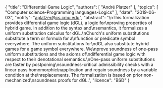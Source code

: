 {
    "title": "Differential Game Logic",
    "authors": [
        "André Platzer"
    ],
    "topics": [
        "Computer science-Programming languages-Logics"
    ],
    "date": "2019-06-03",
    "notify": "aplatzer@cs.cmu.edu",
    "abstract": "\nThis formalization provides differential game logic (dGL), a logic for\nproving properties of hybrid game. In addition to the syntax and\nsemantics, it formalizes a uniform substitution calculus for dGL.\nChurch's uniform substitutions substitute a term or formula for a\nfunction or predicate symbol everywhere. The uniform substitutions for\ndGL also substitute hybrid games for a game symbol everywhere. We\nprove soundness of one-pass uniform substitutions and the axioms of\ndifferential game logic with respect to their denotational semantics.\nOne-pass uniform substitutions are faster by postponing\nsoundness-critical admissibility checks with a linear pass homomorphic\napplication and regain soundness by a variable condition at the\nreplacements.  The formalization is based on prior non-mechanized\nsoundness proofs for dGL.",
    "licence": "BSD"
}